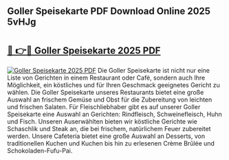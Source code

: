 ## Goller Speisekarte PDF Download Online 2025 5vHJg

# <h2><a href="http://gc5y62.nevu.top/?p=Goller+Speisekarte">🔗 👉🔴 Goller Speisekarte 2025 PDF</a></h2>

[![Goller Speisekarte 2025 PDF](https://i.imgur.com/dBaPXMq.png)](http://gc5y62.nevu.top/?p=Goller+Speisekarte)
Die Goller Speisekarte ist nicht nur eine Liste von Gerichten in einem Restaurant oder Café, sondern auch Ihre Möglichkeit, ein köstliches und für Ihren Geschmack geeignetes Gericht zu wählen. Die Goller Speisekarte unseres Restaurants bietet eine große Auswahl an frischem Gemüse und Obst für die Zubereitung von leichten und frischen Salaten. Für Fleischliebhaber gibt es auf unserer Goller Speisekarte eine Auswahl an Gerichten: Rindfleisch, Schweinefleisch, Huhn und Fisch. Unseren Auserwählten bieten wir köstliche Gerichte wie Schaschlik und Steak an, die bei frischem, natürlichem Feuer zubereitet werden. Unsere Cafeteria bietet eine große Auswahl an Desserts, von traditionellen Kuchen und Kuchen bis hin zu erlesenen Crème Brûlée und Schokoladen-Fufu-Pai.
